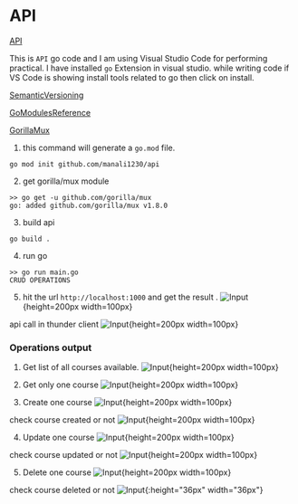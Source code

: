 # API

[API](https://go.dev/doc/tutorial/web-service-gin)

This is `API` go code and I am using Visual Studio Code for performing practical. I have installed `go` Extension in visual studio.
while writing code if VS Code is showing install tools related to go then click on install.

[SemanticVersioning](https://www.geeksforgeeks.org/introduction-semantic-versioning/)

[GoModulesReference](https://go.dev/ref/mod)

[GorillaMux](https://pkg.go.dev/github.com/gorilla/mux)

1. this command will generate a `go.mod` file.

```
go mod init github.com/manali1230/api
```

2. get gorilla/mux module

```
>> go get -u github.com/gorilla/mux
go: added github.com/gorilla/mux v1.8.0
```

3. build api

```
go build .
```

4. run go

```
>> go run main.go 
CRUD OPERATIONS
```
5. hit the url `http://localhost:1000` and get the result .
![Input](./images/api-web.png){height=200px width=100px}

api call in thunder client
![Input](./images/api-call-thunder-client.png){height=200px width=100px}

### Operations output

1. Get list of all courses available.
![Input](./images/getAllCourses.png){height=200px width=100px}

2. Get only one course
![Input](./images/getOneCourse.png){height=200px width=100px}

3. Create one course
![Input](./images/createOneCourse.png){height=200px width=100px}

check course created or not
![Input](./images/getAllCourses-after-createOneCourse.png){height=200px width=100px}

4. Update one course
![Input](./images/updateOneCourse.png){height=200px width=100px}

check course updated or not
![Input](./images/getAllCourses-after-updateOneCourse.png){height=200px width=100px}

5. Delete one course
![Input](./images/deleteOneCourse.png){height=200px width=100px}

check course deleted or not
![Input](./images/checkDeleteCourse.png){:height="36px" width="36px"}
